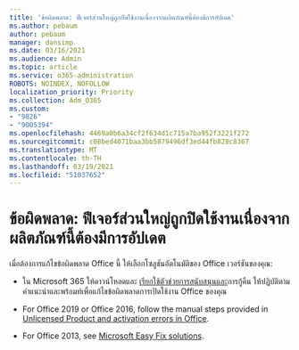 ```yaml
---
title: 'ข้อผิดพลาด: ฟีเจอร์ส่วนใหญ่ถูกปิดใช้งานเนื่องจากผลิตภัณฑ์นี้ต้องมีการอัปเดต'
ms.author: pebaum
author: pebaum
manager: dansimp
ms.date: 03/16/2021
ms.audience: Admin
ms.topic: article
ms.service: o365-administration
ROBOTS: NOINDEX, NOFOLLOW
localization_priority: Priority
ms.collection: Adm_O365
ms.custom:
- "9826"
- "9005394"
ms.openlocfilehash: 4469a0b6a34cf2f634d1c715a7ba952f3221f272
ms.sourcegitcommit: c08bed4071baa3bb5879496df3ed44fb828c8367
ms.translationtype: MT
ms.contentlocale: th-TH
ms.lasthandoff: 03/19/2021
ms.locfileid: "51037652"
---
```

# <a name="error-most-of-the-features-have-been-disabled-because-this-product-requires-an-update"></a>ข้อผิดพลาด: ฟีเจอร์ส่วนใหญ่ถูกปิดใช้งานเนื่องจากผลิตภัณฑ์นี้ต้องมีการอัปเดต

เมื่อต้องการแก้ไขข้อผิดพลาด Office นี้ ให้เลือกโซลูชันอัตโนมัติของ Office เวอร์ชันของคุณ:

- ใน Microsoft 365 ให้ดาวน์โหลดและ [เรียกใช้ตัวช่วยการสนับสนุนและ](https://aka.ms/SaRA-OfficeActivation-Chat)การกู้คืน ให้ปฏิบัติตามคําแนะนําและพร้อมท์เพื่อแก้ไขข้อผิดพลาดการเปิดใช้งาน Office ของคุณ

- For Office 2019 or Office 2016, follow the manual steps provided in [Unlicensed Product and activation errors in Office](https://support.microsoft.com/office/0d23d3c0-c19c-4b2f-9845-5344fedc4380#bkmk_fixyourself).

- For Office 2013, see [Microsoft Easy Fix solutions](https://support.microsoft.com/topic/microsoft-easy-fix-solutions-have-been-discontinued-b0f4b5f9-3b5a-bd9e-d75d-d45e2f12e16c).